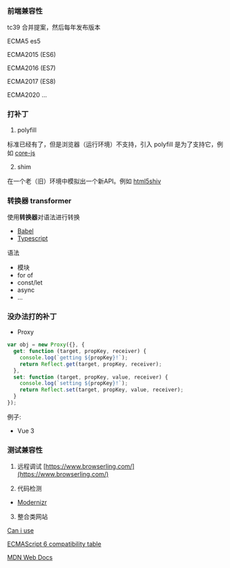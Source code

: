 ### 前端兼容性

tc39 合并提案，然后每年发布版本

ECMA5  es5

ECMA2015 (ES6)

ECMA2016 (ES7)

ECMA2017 (ES8)

ECMA2020
...

### 打补丁

1. polyfill

标准已经有了，但是浏览器（运行环境）不支持，引入 polyfill 是为了支持它，例如 [core-js](https://github.com/zloirock/core-js)

2. shim

在一个老（旧）环境中模拟出一个新API。例如 [html5shiv](https://github.com/aFarkas/html5shiv)


### 转换器 transformer

使用**转换器**对语法进行转换

- [Babel](https://babeljs.io/repl#?browsers=ie%2011&build=&builtIns=false&corejs=3.6&spec=false&loose=false&code_lz=Q&debug=false&forceAllTransforms=false&shippedProposals=false&circleciRepo=&evaluate=false&fileSize=false&timeTravel=false&sourceType=module&lineWrap=true&presets=env%2Creact%2Cstage-2&prettier=false&targets=&version=7.14.0&externalPlugins=&assumptions=%7B%7D)
- [Typescript](https://www.typescriptlang.org/zh/play?#code/Q)

语法

- 模块
- for of
- const/let
- async
- ...

### 没办法打的补丁

- Proxy

```js
var obj = new Proxy({}, {
  get: function (target, propKey, receiver) {
    console.log(`getting ${propKey}!`);
    return Reflect.get(target, propKey, receiver);
  },
  set: function (target, propKey, value, receiver) {
    console.log(`setting ${propKey}!`);
    return Reflect.set(target, propKey, value, receiver);
  }
});
```

例子:

- Vue 3

### 测试兼容性

1. 远程调试
[https://www.browserling.com/](https://www.browserling.com/)

2. 代码检测

- [Modernizr](https://modernizr.com/)

3. 整合类网站

[Can i use](https://caniuse.com/)

[ECMAScript 6 compatibility table](https://kangax.github.io/compat-table/)

[MDN Web Docs](https://developer.mozilla.org/zh-CN)
